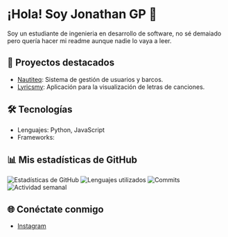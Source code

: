 # ¡Hola! Soy Jonathan GP 👋

Soy un estudiante de ingenieria en desarrollo de software, no sé demaiado pero quería hacer mi readme aunque nadie lo vaya a leer.

## 🚀 Proyectos destacados
- [Nautiteq](https://github.com/Sunwearshade/Nautiteq): Sistema de gestión de usuarios y barcos.
- [Lyricsmy](https://github.com/Sunwearshade/Lyricsmy): Aplicación para la visualización de letras de canciones.

## 🛠️ Tecnologías
- Lenguajes: Python, JavaScript
- Frameworks: 

## 📊 Mis estadísticas de GitHub
![Estadísticas de GitHub](https://github-readme-stats.vercel.app/api?username=Sunwearshade&show_icons=true&theme=dark)
![Lenguajes utilizados](https://github-readme-stats.vercel.app/api/top-langs/?username=Sunwearshade&layout=compact&theme=dark)
![Commits](https://github.com/Sunwearshade/Sunwearshade/blob/main/commit_activity.svg)
![Actividad semanal](https://github.com/Sunwearshade/Sunwearshade/blob/main/activity.svg)



## 🌐 Conéctate conmigo
- [Instagram](https://www.instagram.com/sunwearshade/)
